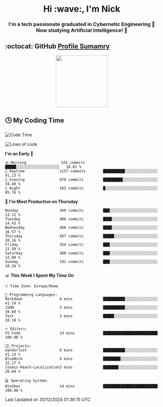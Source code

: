 <h1 align="center">Hi :wave:, I'm Nick</h1>

<h3 align="center">I'm a tech passionate graduated in Cybernetic Engineering 🤖<br>
Now studying Artificial Intelligence! 🧠</h3>


## :octocat: GitHub <a href="https://github.com/vn7n24fzkq/github-profile-summary-cards">Profile Sumamry</a>

<p align="center">
   <img style="height:170px;display:inline-block"  src="http://github-profile-summary-cards.vercel.app/api/cards/profile-details?username=CodeClimberNT&theme=github_dark" />
<!--    <img style="height:170px;display:inline-block"  src="http://github-profile-summary-cards.vercel.app/api/cards/repos-per-language?username=CodeClimberNT&theme=github_dark&exclude=" /> -->
</p>

 ## :clock3: My Coding Time 
 
<!--START_SECTION:waka-->
![Code Time](http://img.shields.io/badge/Code%20Time-389%20hrs%2010%20mins-blue)

![Lines of code](https://img.shields.io/badge/From%20Hello%20World%20I%27ve%20Written-3.8%20million%20lines%20of%20code-blue)

**I'm an Early 🐤** 

```text
🌞 Morning                524 commits         █████░░░░░░░░░░░░░░░░░░░░   18.63 % 
🌆 Daytime                1157 commits        ██████████░░░░░░░░░░░░░░░   41.13 % 
🌃 Evening                970 commits         █████████░░░░░░░░░░░░░░░░   34.48 % 
🌙 Night                  162 commits         █░░░░░░░░░░░░░░░░░░░░░░░░   05.76 % 
```
📅 **I'm Most Productive on Thursday** 

```text
Monday                   369 commits         ███░░░░░░░░░░░░░░░░░░░░░░   13.12 % 
Tuesday                  406 commits         ████░░░░░░░░░░░░░░░░░░░░░   14.43 % 
Wednesday                466 commits         ████░░░░░░░░░░░░░░░░░░░░░   16.57 % 
Thursday                 567 commits         █████░░░░░░░░░░░░░░░░░░░░   20.16 % 
Friday                   354 commits         ███░░░░░░░░░░░░░░░░░░░░░░   12.58 % 
Saturday                 360 commits         ███░░░░░░░░░░░░░░░░░░░░░░   12.80 % 
Sunday                   291 commits         ███░░░░░░░░░░░░░░░░░░░░░░   10.34 % 
```


📊 **This Week I Spent My Time On** 

```text
🕑︎ Time Zone: Europe/Rome

💬 Programming Languages: 
Markdown                 6 mins              ██████████░░░░░░░░░░░░░░░   41.14 % 
JSON                     5 mins              ██████████░░░░░░░░░░░░░░░   38.68 % 
Text                     3 mins              █████░░░░░░░░░░░░░░░░░░░░   20.18 % 

🔥 Editors: 
VS Code                  14 mins             █████████████████████████   100.00 % 

🐱‍💻 Projects: 
wanderlust               6 mins              ██████████░░░░░░░░░░░░░░░   41.14 % 
BlueNick                 4 mins              ████████░░░░░░░░░░░░░░░░░   32.17 % 
Cosmic-Reach-Localization3 mins              ███████░░░░░░░░░░░░░░░░░░   26.69 % 

💻 Operating System: 
Windows                  14 mins             █████████████████████████   100.00 % 
```


 Last Updated on 30/12/2024 01:38:15 UTC
<!--END_SECTION:waka-->

